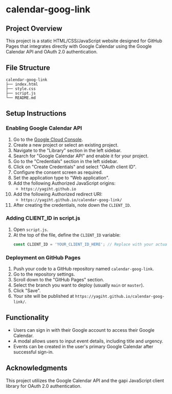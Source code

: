 # calendar-goog-link

## Project Overview
This project is a static HTML/CSS/JavaScript website designed for GitHub Pages that integrates directly with Google Calendar using the Google Calendar API and OAuth 2.0 authentication.

## File Structure
```
calendar-goog-link
├── index.html
├── style.css
├── script.js
└── README.md
```

## Setup Instructions

### Enabling Google Calendar API
1. Go to the [Google Cloud Console](https://console.cloud.google.com/).
2. Create a new project or select an existing project.
3. Navigate to the "Library" section in the left sidebar.
4. Search for "Google Calendar API" and enable it for your project.
5. Go to the "Credentials" section in the left sidebar.
6. Click on "Create Credentials" and select "OAuth client ID".
7. Configure the consent screen as required.
8. Set the application type to "Web application".
9. Add the following Authorized JavaScript origins:
   - `https://yagiht.github.io`
10. Add the following Authorized redirect URI:
    - `https://yagiht.github.io/calendar-goog-link/`
11. After creating the credentials, note down the `CLIENT_ID`.

### Adding CLIENT_ID in script.js
1. Open `script.js`.
2. At the top of the file, define the `CLIENT_ID` variable:
   ```javascript
   const CLIENT_ID = 'YOUR_CLIENT_ID_HERE'; // Replace with your actual CLIENT_ID
   ```

### Deployment on GitHub Pages
1. Push your code to a GitHub repository named `calendar-goog-link`.
2. Go to the repository settings.
3. Scroll down to the "GitHub Pages" section.
4. Select the branch you want to deploy (usually `main` or `master`).
5. Click "Save".
6. Your site will be published at `https://yagiht.github.io/calendar-goog-link/`.

## Functionality
- Users can sign in with their Google account to access their Google Calendar.
- A modal allows users to input event details, including title and urgency.
- Events can be created in the user's primary Google Calendar after successful sign-in.

## Acknowledgments
This project utilizes the Google Calendar API and the gapi JavaScript client library for OAuth 2.0 authentication.